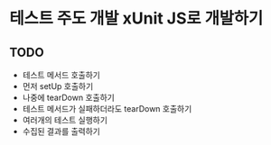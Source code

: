 # 테스트 주도 개발 xUnit JS로 개발하기

## TODO

- 테스트 메서드 호출하기
- 먼저 setUp 호출하기
- 나중에 tearDown 호출하기
- 테스트 메서드가 실패하더라도 tearDown 호출하기
- 여러개의 테스트 실행하기
- 수집된 결과를 출력하기 

